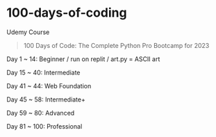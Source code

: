 # 100-days-of-coding
Udemy Course
> 100 Days of Code: The Complete Python Pro Bootcamp for 2023


Day 1 ~ 14: Beginner / run on replit / art.py = ASCII art

Day 15 ~ 40: Intermediate

Day 41 ~ 44: Web Foundation

Day 45 ~ 58: Intermediate+

Day 59 ~ 80: Advanced

Day 81 ~ 100: Professional
